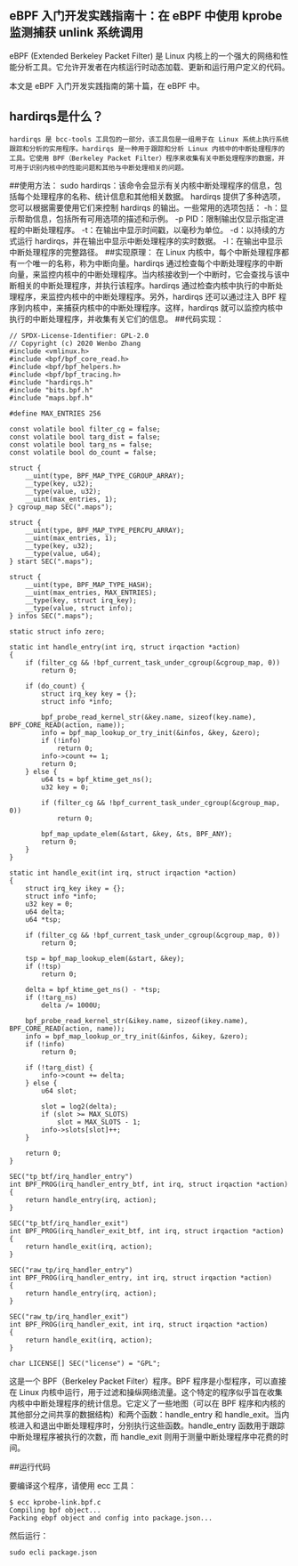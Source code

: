 ## eBPF 入门开发实践指南十：在 eBPF 中使用 kprobe 监测捕获 unlink 系统调用

eBPF (Extended Berkeley Packet Filter) 是 Linux 内核上的一个强大的网络和性能分析工具。它允许开发者在内核运行时动态加载、更新和运行用户定义的代码。

本文是 eBPF 入门开发实践指南的第十篇，在 eBPF 中。
## hardirqs是什么？
	hardirqs 是 bcc-tools 工具包的一部分，该工具包是一组用于在 Linux 系统上执行系统跟踪和分析的实用程序。hardirqs 是一种用于跟踪和分析 Linux 内核中的中断处理程序的工具。它使用 BPF（Berkeley Packet Filter）程序来收集有关中断处理程序的数据，并可用于识别内核中的性能问题和其他与中断处理相关的问题。
##使用方法：
	sudo hardirqs：该命令会显示有关内核中断处理程序的信息，包括每个处理程序的名称、统计信息和其他相关数据。
	hardirqs 提供了多种选项，您可以根据需要使用它们来控制 hardirqs 的输出。一些常用的选项包括：
	-h：显示帮助信息，包括所有可用选项的描述和示例。
	-p PID：限制输出仅显示指定进程的中断处理程序。
	-t：在输出中显示时间戳，以毫秒为单位。
	-d：以持续的方式运行 hardirqs，并在输出中显示中断处理程序的实时数据。
	-l：在输出中显示中断处理程序的完整路径。
##实现原理：
	在 Linux 内核中，每个中断处理程序都有一个唯一的名称，称为中断向量。hardirqs 通过检查每个中断处理程序的中断向量，来监控内核中的中断处理程序。当内核接收到一个中断时，它会查找与该中断相关的中断处理程序，并执行该程序。hardirqs 通过检查内核中执行的中断处理程序，来监控内核中的中断处理程序。另外，hardirqs 还可以通过注入 BPF 程序到内核中，来捕获内核中的中断处理程序。这样，hardirqs 就可以监控内核中执行的中断处理程序，并收集有关它们的信息。
##代码实现：
```
// SPDX-License-Identifier: GPL-2.0
// Copyright (c) 2020 Wenbo Zhang
#include <vmlinux.h>
#include <bpf/bpf_core_read.h>
#include <bpf/bpf_helpers.h>
#include <bpf/bpf_tracing.h>
#include "hardirqs.h"
#include "bits.bpf.h"
#include "maps.bpf.h"

#define MAX_ENTRIES	256

const volatile bool filter_cg = false;
const volatile bool targ_dist = false;
const volatile bool targ_ns = false;
const volatile bool do_count = false;

struct {
	__uint(type, BPF_MAP_TYPE_CGROUP_ARRAY);
	__type(key, u32);
	__type(value, u32);
	__uint(max_entries, 1);
} cgroup_map SEC(".maps");

struct {
	__uint(type, BPF_MAP_TYPE_PERCPU_ARRAY);
	__uint(max_entries, 1);
	__type(key, u32);
	__type(value, u64);
} start SEC(".maps");

struct {
	__uint(type, BPF_MAP_TYPE_HASH);
	__uint(max_entries, MAX_ENTRIES);
	__type(key, struct irq_key);
	__type(value, struct info);
} infos SEC(".maps");

static struct info zero;

static int handle_entry(int irq, struct irqaction *action)
{
	if (filter_cg && !bpf_current_task_under_cgroup(&cgroup_map, 0))
		return 0;

	if (do_count) {
		struct irq_key key = {};
		struct info *info;

		bpf_probe_read_kernel_str(&key.name, sizeof(key.name), BPF_CORE_READ(action, name));
		info = bpf_map_lookup_or_try_init(&infos, &key, &zero);
		if (!info)
			return 0;
		info->count += 1;
		return 0;
	} else {
		u64 ts = bpf_ktime_get_ns();
		u32 key = 0;

		if (filter_cg && !bpf_current_task_under_cgroup(&cgroup_map, 0))
			return 0;

		bpf_map_update_elem(&start, &key, &ts, BPF_ANY);
		return 0;
	}
}

static int handle_exit(int irq, struct irqaction *action)
{
	struct irq_key ikey = {};
	struct info *info;
	u32 key = 0;
	u64 delta;
	u64 *tsp;

	if (filter_cg && !bpf_current_task_under_cgroup(&cgroup_map, 0))
		return 0;

	tsp = bpf_map_lookup_elem(&start, &key);
	if (!tsp)
		return 0;

	delta = bpf_ktime_get_ns() - *tsp;
	if (!targ_ns)
		delta /= 1000U;

	bpf_probe_read_kernel_str(&ikey.name, sizeof(ikey.name), BPF_CORE_READ(action, name));
	info = bpf_map_lookup_or_try_init(&infos, &ikey, &zero);
	if (!info)
		return 0;

	if (!targ_dist) {
		info->count += delta;
	} else {
		u64 slot;

		slot = log2(delta);
		if (slot >= MAX_SLOTS)
			slot = MAX_SLOTS - 1;
		info->slots[slot]++;
	}

	return 0;
}

SEC("tp_btf/irq_handler_entry")
int BPF_PROG(irq_handler_entry_btf, int irq, struct irqaction *action)
{
	return handle_entry(irq, action);
}

SEC("tp_btf/irq_handler_exit")
int BPF_PROG(irq_handler_exit_btf, int irq, struct irqaction *action)
{
	return handle_exit(irq, action);
}

SEC("raw_tp/irq_handler_entry")
int BPF_PROG(irq_handler_entry, int irq, struct irqaction *action)
{
	return handle_entry(irq, action);
}

SEC("raw_tp/irq_handler_exit")
int BPF_PROG(irq_handler_exit, int irq, struct irqaction *action)
{
	return handle_exit(irq, action);
}

char LICENSE[] SEC("license") = "GPL";
```
这是一个 BPF（Berkeley Packet Filter）程序。BPF 程序是小型程序，可以直接在 Linux 内核中运行，用于过滤和操纵网络流量。这个特定的程序似乎旨在收集内核中中断处理程序的统计信息。它定义了一些地图（可以在 BPF 程序和内核的其他部分之间共享的数据结构）和两个函数：handle_entry 和 handle_exit。当内核进入和退出中断处理程序时，分别执行这些函数。handle_entry 函数用于跟踪中断处理程序被执行的次数，而 handle_exit 则用于测量中断处理程序中花费的时间。

##运行代码

要编译这个程序，请使用 ecc 工具：

```console
$ ecc kprobe-link.bpf.c
Compiling bpf object...
Packing ebpf object and config into package.json...
```

然后运行：

```console
sudo ecli package.json
```

